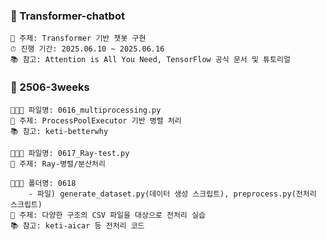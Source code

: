 ### 📂 Transformer-chatbot
```
📌 주제: Transformer 기반 챗봇 구현
⏱ 진행 기간: 2025.06.10 ~ 2025.06.16
📚 참고: Attention is All You Need, TensorFlow 공식 문서 및 튜토리얼
```

### 📂 2506-3weeks
```
👩🏻‍💻 파일명: 0616_multiprocessing.py
📌 주제: ProcessPoolExecutor 기반 병렬 처리
📚 참고: keti-betterwhy
```
```
👩🏻‍💻 파일명: 0617_Ray-test.py
📌 주제: Ray-병렬/분산처리
```
```
👩🏻‍💻 폴더명: 0618
    - 파일) generate_dataset.py(데이터 생성 스크립트), preprocess.py(전처리 스크립트)
📌 주제: 다양한 구조의 CSV 파일을 대상으로 전처리 실습
📚 참고: keti-aicar 등 전처리 코드
```
